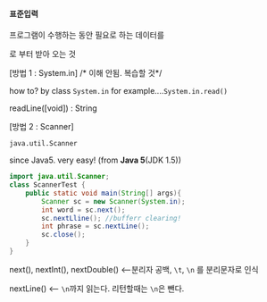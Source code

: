 #### 표준입력

프로그램이 수행하는 동안 필요로 하는 데이터를  

[^시스템의 표준 입력 장치 ]:키보드

로 부터 받아 오는 것



[방법 1 : System.in]  /* 이해 안됨. 복습할 것*/

how to? by class `System.in`      for example....`System.in.read()`

readLine([void]) : String





[방법 2 : Scanner]

`java.util.Scanner`

since Java5.  very easy!  (from **Java 5**(JDK 1.5))

```java
import java.util.Scanner;
class ScannerTest {
    public static void main(String[] args){
        Scanner sc = new Scanner(System.in);
        int word = sc.next();
        sc.nextLline(); //bufferr clearing!
        int phrase = sc.nextLine();
        sc.close();
    }
}
```



next(), nextInt(), nextDouble()   <--분리자 공백, `\t`, `\n` 를 분리문자로 인식

nextLine() <-- `\n`까지 읽는다. 리턴할때는 `\n`은 뺀다.